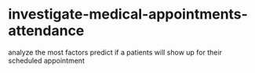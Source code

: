 # investigate-medical-appointments-attendance
analyze the most factors predict if a patients will show up for their scheduled appointment
